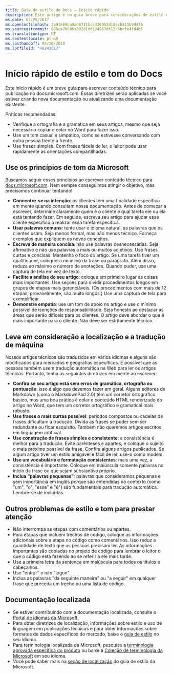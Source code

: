 ```yaml
---
title: Guia de estilo do Docs – Início rápido
description: Este artigo é um guia breve para considerações de estilo e contém apenas os tópicos essenciais para começar com o docs.microsoft.com.
ms.date: 07/25/2017
ms.openlocfilehash: 3a91669ba9ad6711bcc436952d1d6cb311b9d4f6
ms.sourcegitcommit: 886ca76086a302d1d6124967df12a5bcfe4fd4b5
ms.translationtype: HT
ms.contentlocale: pt-BR
ms.lasthandoff: 08/10/2018
ms.locfileid: "40243013"
---
```

# <a name="docs-style-and-voice-quick-start"></a>Início rápido de estilo e tom do Docs

Este início rápido é um breve guia para escrever conteúdo técnico para publicação no docs.microsoft.com. Essas diretrizes serão aplicadas se você estiver criando nova documentação ou atualizando uma documentação existente.

Práticas recomendadas:

- Verifique a ortografia e a gramática em seus artigos, mesmo que seja necessário copiar e colar no Word para fazer isso.
- Use um tom casual e simpático, como se estivesse conversando com outra pessoa frente a frente.
- Use frases simples. Com frases fáceis de ler, o leitor pode usar rapidamente as orientações compartilhadas.

## <a name="use-the-microsoft-voice-principles"></a>Use os princípios de tom da Microsoft

Buscamos seguir esses princípios ao escrever conteúdo técnico para [docs.microsoft.com](https://docs.microsoft.com). Nem sempre conseguimos atingir o objetivo, mas precisamos continuar tentando!

- **Concentre-se na intenção**: os clientes têm uma finalidade específica em mente quando consultam nossa documentação. Antes de começar a escrever, determine claramente quem é o cliente e qual tarefa ele ou ela está tentando fazer. Em seguida, escreva seu artigo para ajudar esse cliente específico a realizar essa tarefa específica.
- **Usar palavras comuns**: tente usar o idioma natural, as palavras que os clientes usam. Seja menos formal, mas não menos técnico. Forneça exemplos que expliquem os novos conceitos.
- **Escreva de maneira concisa**: não use palavras desnecessárias. Seja afirmativo e não use palavras a mais ou muitos adjetivos. Use frases curtas e concisas. Mantenha o foco do artigo. Se uma tarefa tiver um qualificador, coloque-a no início da frase ou parágrafo. Além disso, reduza ao máximo o número de anotações. Quando puder, use uma captura de tela em vez de texto.
- **Facilite a análise do seu artigo**: coloque em primeiro lugar as coisas mais importantes. Use seções para dividir procedimentos longos em grupos de etapas mais gerenciáveis. (Os procedimentos com mais de 12 etapas, provavelmente, são muito longos.) Use uma captura de tela para exemplificar.
- **Demonstre empatia**: use um tom de apoio no artigo e use o mínimo possível de isenções de responsabilidade. Seja honesto ao destacar as áreas que serão difíceis para os clientes. O artigo deve abordar o que é mais importante para o cliente. Não deve ser estritamente técnico.

## <a name="consider-localization-and-machine-translation"></a>Leve em consideração a localização e a tradução de máquina

Nossos artigos técnicos são traduzidos em vários idiomas e alguns são modificados para mercados e geografias específicos. É possível que as pessoas também usem tradução automática na Web para ler os artigos técnicos. Portanto, tenha as seguintes diretrizes em mente ao escrever:

- **Confira se seu artigo está sem erros de gramática, ortografia ou pontuação**: isso é algo que devemos fazer em geral. Alguns editores de Markdown (como o MarkdownPad 2.0) têm um corretor ortográfico básico, mas uma boa prática é colar o conteúdo HTML renderizado do artigo no Word, que tem um corretor ortográfico e gramatical mais robusto.
- **Use frases o mais curtas possível**: períodos compostos ou cadeias de frases dificultam a tradução. Divida as frases se puder sem ser redundante ou ficar esquisito. Também não queremos artigos escritos em linguagem artificial.
- **Use construção de frases simples e consistente**: a consistência é melhor para a tradução. Evite parênteses e apartes, e coloque o sujeito o mais próximo possível da frase. Confira alguns artigos publicados. Se algum artigo tiver um estilo amigável e fácil de ler, use-o como modelo.
- **Use um vocabulário e formatação consistentes**: mais uma vez, a consistência é importante. Coloque em maiúscula somente palavras no início da frase ou que sejam substantivo próprio.
- **Inclua "palavras pequenas"**: palavras que consideramos pequenas e sem importância em inglês porque são entendidas no contexto (como "um", "o", "esse" e "é") são fundamentais para tradução automática. Lembre-se de incluí-las.

## <a name="other-style-and-voice-issues-to-watch-for"></a>Outros problemas de estilo e tom para prestar atenção

- Não interrompa as etapas com comentários ou apartes.
- Para etapas que incluem trechos de código, coloque as informações adicionais sobre a etapa no código como comentários. Isso reduz a quantidade de texto que as pessoas precisam ler. As informações importantes são copiadas no projeto de código para lembrar o leitor o que o código está fazendo ao se referir a ele mais tarde.
- Use a primeira letra da sentença em maiúscula para todos os títulos e cabeçalhos.
- Use "entrar" e não "logon".
- Inclua as palavras "da seguinte maneira" ou "a seguir" em qualquer frase que preceda um trecho ou uma lista de código.

## <a name="localized-documentation"></a>Documentação localizada

- Se estiver contribuindo com a documentação localizada, consulte o [Portal de idiomas da Microsoft](https://www.microsoft.com/Language/Default.aspx).
- Para obter diretrizes de localização, informações sobre estilo e uso de linguagem em publicações técnicas e para obter informações sobre formatos de dados específicos do mercado, baixe o [guia de estilo](https://www.microsoft.com/Language/StyleGuides) no seu idioma.
- Para terminologia localizada da Microsoft, pesquise a [terminologia aprovada específica do produto](https://www.microsoft.com/Language/Default.aspx) ou baixe a [Coleção de terminologia da Microsoft](https://www.microsoft.com/Language/Terminology.aspx) em seu idioma.
- Você pode saber mais na [seção de localização](https://docs.microsoft.com/style-guide/global-communications/) do guia de estilo da Microsoft.
